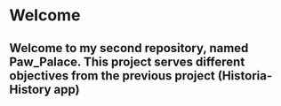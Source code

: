 # Welcome
## Welcome to my second repository, named Paw_Palace. This project serves different objectives from the previous project (Historia- History app)
